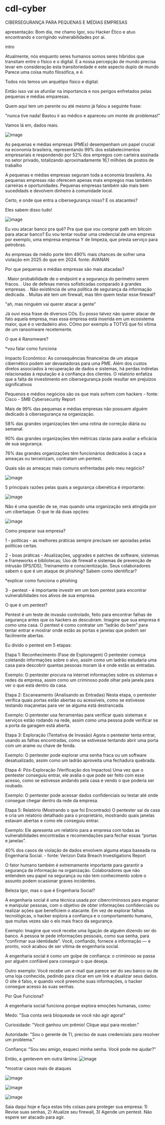 # cdl-cyber

CIBERSEGURANÇA PARA PEQUENAS E MÉDIAS EMPRESAS

apresentação: Bom dia, me chamo Igor, sou Hacker Ético e atuo encontrando e corrigindo vulnerabilidades por aí.


intro

Atualmente, nós enquanto seres humanos somos seres híbridos que transitam entre o físico e o digital. E a nossa percepção de mundo precisa levar em consideração esta transitoriedade e este aspecto duplo de mundo
Parece uma coisa muito filosófica, e é.

Todos nós temos um arquétipo físico e digital.

Então isso vai se afunilar na importancia e nos perigos enfretados pelas pequenas e médias emparesas.


Quem aqui tem um parente ou até mesmo já falou a seguinte frase:

"nunca tive nada! Bastou ir ao médico e apareceu um monte de problemas!"

Vamos lá em, dados reais.

![image](https://github.com/user-attachments/assets/0b10c9b8-c791-4b49-819e-2ae9c2827b00)


As pequenas e médias empresas (PMEs) desempenham um papel crucial na economia brasileira, representando 99% dos estabelecimentos empresariais e respondendo por 52% dos empregos com carteira assinada no setor privado, totalizando aproximadamente 16,1 milhões de postos de trabalho

A pequenas e médias empresas seguram toda a economia brasileira. As pequenas empresas não oferecem apenas mais empregos mas também carreiras e oportunidades. Pequenas empresas também são mais bem sucedidads e devolvem dinheiro à comunidade local.

Certo, e onde que entra a cibersegurança nisso? E os atacantes?

Eles sabem disso tudo!

![image](https://github.com/user-attachments/assets/109b941c-c152-4064-81fb-7af2b176920f)

Eu vou atacar banco pra quê? Pra que que vou comprar path em bitcoin para atacar banco? Eu vou tentar roubar uma credencial de uma empresa por exemplo, uma empresa empresa Y  de limpeza, que presta serviço para petrobras.

As empresas de médio porte têm 490% mais chances de sofrer uma violação em 2025 do que em 2024.
fonte: AVANAN

Por que pequenas e médias empresas são mais atacadas?

. Maior probabilidade de o endpoint e a segurança do perímetro serem fracos.
. Uso de defesas menos sofisticadas comparado à grandes empresas.
. Não existência de uma política de segurança da informação dedicada.
. Muitas até tem um firewall, mas têm quem testar esse firewal?

"ah, mas ninguém vai querer atacar a gente"

Já ouvi essa frase de diversos COs. Eu posso talvez não querer atacar de fato aquela empresa, mas essa empresa está inserida em um ecosistema maior, que é o verdadeiro alvo. COmo por exemplo a TOTVS que foi vítima de um ransomware recetemente.

O que é Ransmware?

*vou falar como funciona 

Impacto Econômico: As consequências financeiras de um ataque cibernético podem ser devastadoras para uma PME. Além dos custos diretos associados à recuperação de dados e sistemas, há perdas indiretas relacionadas à reputação e à confiança dos clientes. O relatório enfatiza que a falta de investimento em cibersegurança pode resultar em prejuízos significativos


Pequenos e médios negócios são os que mais sofrem com hackers - fonte: Cisco - SMB Cybersecurity Report

Mais de 99% das pequenas e médias empresas não possuem alguém dedicado à cibersegurança na organização.

58% das grandes organizações têm uma rotina de correção diária ou semanal.

90% das grandes organizações têm métricas claras para avaliar a eficácia de sua segurança.

76% das grandes organizações têm funcionários dedicados à caça a ameaças ou terceirizam, contratam um pentest.

Quais são as ameaças mais comuns enfrentadas pelo meu negócio?

![image](https://github.com/user-attachments/assets/c2191fe4-8093-4672-850f-1b3448ac2436)

5 principais razões pelas quais a segurança cibenética é importante:

![image](https://github.com/user-attachments/assets/78c2d9a5-3b66-4e71-aa47-111d9f98a773)

Não é uma questão de se, mas quando uma organização será atingida por um cibertaque. O que te dá duas opções:

![image](https://github.com/user-attachments/assets/7c7350dd-2b64-4598-92fe-01a440aad709)

Como preparar sua empresa?

1 - políticas - as melhores práticas sempre precisam ser apoiadas pelas políticas certas.

2 - boas práticas - Atualizações, upgrades e patches de software, sistemas e frameworks e bibliotecas; Uso de firewall e sistemas de prevenção de intrusão (IPS/IDS); Treinamento e conscientização.
  Seus colaboradores sabem o que é um ataque de phishing? Sabem como identificar?

*explicar como funciona o phishing

3 - pentest - é importante investir em um bom pentest para encontrar vulnerabilidades nos ativos de sua empresa.

O que é um pentest?

Pentest é um teste de invasão controlado, feito para encontrar falhas de segurança antes que os hackers as descubram. Imagine que sua empresa é como uma casa. O pentest é como contratar um “ladrão do bem” para tentar entrar e mostrar onde estão as portas e janelas que podem ser facilmente abertas.

Eu divido o pentest em 5 etapas:

Etapa 1: Reconhecimento (Fase de Espionagem)
O pentester começa coletando informações sobre o alvo, assim como um ladrão estudaria uma casa para descobrir quantas pessoas moram lá e onde estão as entradas.

Exemplo: O pentester procura na internet informações sobre os sistemas e redes da empresa, assim como um criminoso pode olhar pela janela para ver o que está dentro da casa.

Etapa 2: Escaneamento (Analisando as Entradas)
Nesta etapa, o pentester verifica quais portas estão abertas ou acessíveis, como se estivesse testando maçanetas para ver se alguma está destrancada.

Exemplo: O pentester usa ferramentas para verificar quais sistemas e serviços estão rodando na rede, assim como uma pessoa pode verificar se a porta da garagem está aberta.

Etapa 3: Exploração (Tentativa de Invasão)
Agora o pentester tenta entrar, usando as falhas encontradas, como se estivesse tentando abrir uma porta com um arame ou chave de fenda.

Exemplo: O pentester pode explorar uma senha fraca ou um software desatualizado, assim como um ladrão aproveita uma fechadura quebrada.

Etapa 4: Pós-Exploração (Verificação dos Impactos)
Uma vez que o pentester conseguiu entrar, ele avalia o que pode ser feito com esse acesso, como se estivesse andando pela casa e vendo o que poderia ser roubado.

Exemplo: O pentester pode acessar dados confidenciais ou testar até onde consegue chegar dentro da rede da empresa.

Etapa 5: Relatório (Mostrando o que foi Encontrado)
O pentester sai da casa e cria um relatório detalhado para o proprietário, mostrando quais janelas estavam abertas e como ele conseguiu entrar.

Exemplo: Ele apresenta um relatório para a empresa com todas as vulnerabilidades encontradas e recomendações para fechar essas “portas e janelas”.


40% dos casos de violação de dados envolvem alguma etapa baseada na Engenharia Social. - fonte: Verizon Data Breach Investigations Report 

O fator humano também é extremamente importante para garantir a segurança da informação na organização.
Colaboradores que não entendem seu papel na segurança ou não tem conhecimento sobre o assunto podem ocasionar graves incidentes.

Beleza Igor, mas o que é Engenharia Social?

A engenharia social é uma técnica usada por cibercriminosos para enganar e manipular pessoas, com o objetivo de obter informações confidenciais ou realizar ações que beneficiem o atacante. Em vez de explorar falhas tecnológicas, o hacker explora a confiança e o comportamento humano, que muitas vezes são o elo mais fraco da segurança.

Exemplo:
Imagine que você recebe uma ligação de alguém dizendo ser do banco. A pessoa te pede informações pessoais, como sua senha, para "confirmar sua identidade". Você, confiando, fornece a informação — e pronto, você acabou de ser vítima de engenharia social.

A engenharia social é como um golpe de confiança: o criminoso se passa por alguém confiável para conseguir o que deseja.

Outro exemplo:
Você recebe um e-mail que parece ser do seu banco ou de uma loja conhecida, pedindo para clicar em um link e atualizar seus dados.
O site é falso, e quando você preenche suas informações, o hacker consegue acesso às suas senhas.

Por Que Funciona?

A engenharia social funciona porque explora emoções humanas, como:

Medo: "Sua conta será bloqueada se você não agir agora!"

Curiosidade: "Você ganhou um prêmio! Clique aqui para receber."

Autoridade: "Sou o gerente de TI, preciso de suas credenciais para resolver um problema."

Confiança: "Sou seu amigo, esqueci minha senha. Você pode me ajudar?"

Então, a gentevem em outra lâmina:
![image](https://github.com/user-attachments/assets/5552cedb-6d4d-47a7-ae77-bb4820d4f0c8)


*mostrar casos reais de ataques

![image](https://github.com/user-attachments/assets/ba126671-fa71-4bc8-88a2-8f5cebc661ba)

![image](https://github.com/user-attachments/assets/d2438c34-a803-41c4-9a2a-6ab8aeb4f867)


![image](https://github.com/user-attachments/assets/9ae147b0-0de8-4725-8fbf-6de9864fd293)


Saia daqui hoje e faça estas três coisas para proteger sua empresa: 1) Revise suas senhas, 2) Atualize seu firewall, 3) Agende um pentest. Não espere ser atacado para agir.


